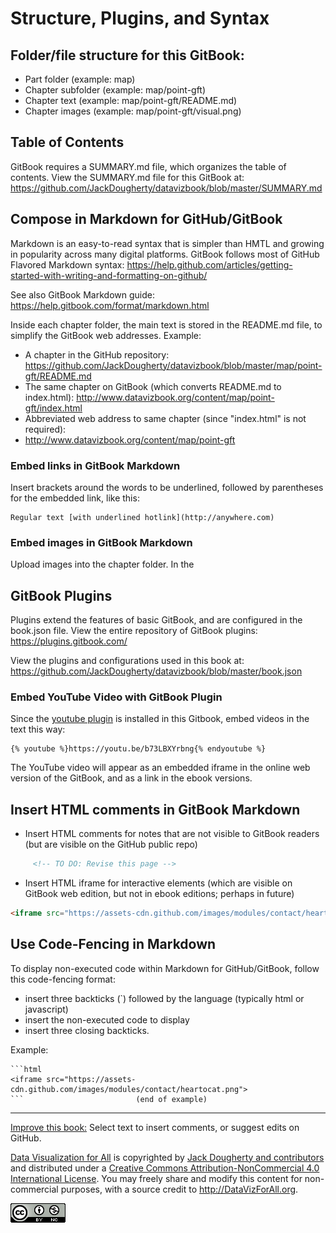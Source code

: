# Structure, Plugins, and Syntax

## Folder/file structure for this GitBook:
- Part folder (example: map)
- Chapter subfolder (example: map/point-gft)
- Chapter text (example: map/point-gft/README.md)
- Chapter images (example: map/point-gft/visual.png)

## Table of Contents
GitBook requires a SUMMARY.md file, which organizes the table of contents. View the SUMMARY.md file for this GitBook at: https://github.com/JackDougherty/datavizbook/blob/master/SUMMARY.md

## Compose in Markdown for GitHub/GitBook
Markdown is an easy-to-read syntax that is simpler than HMTL and growing in popularity across many digital platforms. GitBook follows most of GitHub Flavored Markdown syntax: https://help.github.com/articles/getting-started-with-writing-and-formatting-on-github/

See also GitBook Markdown guide: https://help.gitbook.com/format/markdown.html

Inside each chapter folder, the main text is stored in the README.md file, to simplify the GitBook web addresses. Example:
- A chapter in the GitHub repository: https://github.com/JackDougherty/datavizbook/blob/master/map/point-gft/README.md
- The same chapter on GitBook (which converts README.md to index.html): http://www.datavizbook.org/content/map/point-gft/index.html
- Abbreviated web address to same chapter (since "index.html" is not required):
- http://www.datavizbook.org/content/map/point-gft


### Embed links in GitBook Markdown
Insert brackets around the words to be underlined, followed by parentheses for the embedded link, like this:

```
Regular text [with underlined hotlink](http://anywhere.com)
```
### Embed images in GitBook Markdown
Upload images into the chapter folder. In the


## GitBook Plugins
Plugins extend the features of basic GitBook, and are configured in the book.json file. View the entire repository of GitBook plugins: https://plugins.gitbook.com/

View the plugins and configurations used in this book at: https://github.com/JackDougherty/datavizbook/blob/master/book.json

### Embed YouTube Video with GitBook Plugin
Since the [youtube plugin](https://plugins.gitbook.com/plugin/youtube) is installed in this Gitbook, embed videos in the text this way:

```
{% youtube %}https://youtu.be/b73LBXYrbng{% endyoutube %}
```
The YouTube video will appear as an embedded iframe in the online web version of the GitBook, and as a link in the ebook versions.


## Insert HTML comments in GitBook Markdown
- Insert HTML comments for notes that are not visible to GitBook readers (but are visible on the GitHub public repo)

```html
     <!-- TO DO: Revise this page -->
```
- Insert HTML iframe for interactive elements (which are visible on GitBook web edition, but not in ebook editions; perhaps in future)

```html
<iframe src="https://assets-cdn.github.com/images/modules/contact/heartocat.png">
```

## Use Code-Fencing in Markdown
To display non-executed code within Markdown for GitHub/GitBook, follow this code-fencing format:
- insert three backticks (`) followed by the language (typically html or javascript)
- insert the non-executed code to display
- insert three closing backticks.

Example:

```
```html
<iframe src="https://assets-cdn.github.com/images/modules/contact/heartocat.png">
```                         (end of example)
```


---



[Improve this book:](../gitbook/improve.md) Select text to insert comments, or suggest edits on GitHub.

[Data Visualization for All](http://datavizforall.org)
is copyrighted by [Jack Dougherty and contributors](../introduction/who.md)
and distributed under a [Creative Commons Attribution-NonCommercial 4.0 International License](http://creativecommons.org/licenses/by-nc/4.0). You may freely share and modify this content for non-commercial purposes, with a source credit to http://DataVizForAll.org.

![Creative Commons by-nc image](../cc-by-nc.png)
